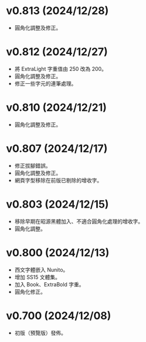 v0.813 (2024/12/28)
====
- 圓角化調整及修正。

v0.812 (2024/12/27)
====
- 將 ExtraLight 字重值由 250 改為 200。
- 圓角化調整及修正。
- 修正一些字元的連筆處理。

v0.810 (2024/12/21)
====
- 圓角化調整及修正。

v0.807 (2024/12/17)
====
- 修正拔腳錯誤。
- 圓角化調整及修正。
- 網頁字型移除在前版已剔除的增收字。

v0.803 (2024/12/15)
====
- 移除早期在昭源黑體加入、不適合圓角化處理的增收字。
- 圓角化調整。

v0.800 (2024/12/13)
====
- 西文字體嵌入 Nunito。
- 增加 SS15 文體集。
- 加入 Book、ExtraBold 字重。
- 圓角化修正。

v0.700 (2024/12/08)
====
- 初版（預覽版）發佈。